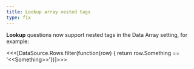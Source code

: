 ```yaml
---
title: Lookup array nested tags
type: fix
---
```


**Lookup** questions now support nested tags in the Data Array setting, for example:

&lt;&lt;&lt;[DataSource.Rows.filter(function(row) { return row.Something == &apos;&lt;&lt;Something&gt;&gt;&apos;})]&gt;&gt;&gt;